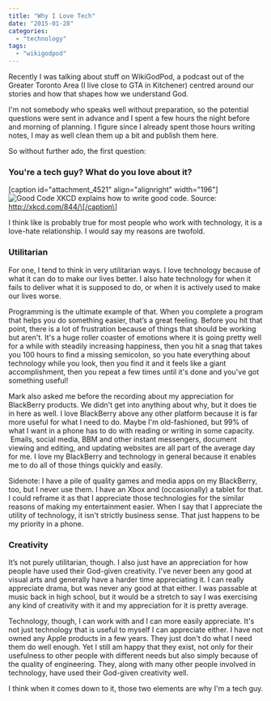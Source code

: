 ```yaml
---
title: "Why I Love Tech"
date: "2015-01-28"
categories: 
  - "technology"
tags: 
  - "wikigodpod"
---
```


Recently I was talking about stuff on WikiGodPod, a podcast out of the Greater Toronto Area (I live close to GTA in Kitchener) centred around our stories and how that shapes how we understand God.

I'm not somebody who speaks well without preparation, so the potential questions were sent in advance and I spent a few hours the night before and morning of planning. I figure since I already spent those hours writing notes, I may as well clean them up a bit and publish them here.

So without further ado, the first question:

### You're a tech guy? What do you love about it?<!--more-->

\[caption id="attachment\_4521" align="alignright" width="196"\]![Good Code](images/Good-Code-196x300.png) XKCD explains how to write good code. Source: http://xkcd.com/844/\[/caption\]

I think like is probably true for most people who work with technology, it is a love-hate relationship. I would say my reasons are twofold.
### Utilitarian

For one, I tend to think in very utilitarian ways. I love technology because of what it can do to make our lives better. I also hate technology for when it fails to deliver what it is supposed to do, or when it is actively used to make our lives worse.

Programming is the ultimate example of that. When you complete a program that helps you do something easier, that’s a great feeling. Before you hit that point, there is a lot of frustration because of things that should be working but aren't. It's a huge roller coaster of emotions where it is going pretty well for a while with steadily increasing happiness, then you hit a snag that takes you 100 hours to find a missing semicolon, so you hate everything about technology while you look, then you find it and it feels like a giant accomplishment, then you repeat a few times until it's done and you've got something useful!

Mark also asked me before the recording about my appreciation for BlackBerry products. We didn't get into anything about why, but it does tie in here as well. I love BlackBerry above any other platform because it is far more useful for what I need to do. Maybe I'm old-fashioned, but 99% of what I want in a phone has to do with reading or writing in some capacity.  Emails, social media, BBM and other instant messengers, document viewing and editing, and updating websites are all part of the average day for me. I love my BlackBerry and technology in general because it enables me to do all of those things quickly and easily.

Sidenote: I have a pile of quality games and media apps on my BlackBerry, too, but I never use them. I have an Xbox and (occasionally) a tablet for that. I could reframe it as that I appreciate those technologies for the similar reasons of making my entertainment easier. When I say that I appreciate the utility of technology, it isn't strictly business sense. That just happens to be my priority in a phone.
### Creativity

It’s not purely utilitarian, though. I also just have an appreciation for how people have used their God-given creativity. I've never been any good at visual arts and generally have a harder time appreciating it. I can really appreciate drama, but was never any good at that either. I was passable at music back in high school, but it would be a stretch to say I was exercising any kind of creativity with it and my appreciation for it is pretty average.

Technology, though, I can work with and I can more easily appreciate. It's not just technology that is useful to myself I can appreciate either. I have not owned any Apple products in a few years. They just don't do what I need them do well enough. Yet I still am happy that they exist, not only for their usefulness to other people with different needs but also simply because of the quality of engineering. They, along with many other people involved in technology, have used their God-given creativity well.

I think when it comes down to it, those two elements are why I'm a tech guy.
